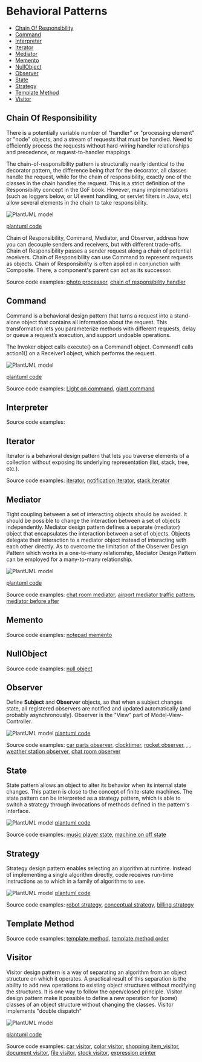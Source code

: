 # Behavioral Patterns
- [Chain Of Responsibility](#chain-of-responsibility)
- [Command](#command)
- [Interpreter](#interpreter)
- [Iterator](#iterator)
- [Mediator](#mediator)
- [Memento](#memento)
- [NullObject](#nullobject)
- [Observer](#observer)
- [State](#state)
- [Strategy](#strategy)
- [Template Method](#template-method)
- [Visitor](#visitor)

## Chain Of Responsibility
There is a potentially variable number of "handler" or "processing element" or "node" objects, and a stream of requests that must be handled. Need to efficiently process the requests without hard-wiring handler relationships and precedence, or request-to-handler mappings.

The chain-of-responsibility pattern is structurally nearly identical to the decorator pattern, the difference being that for the decorator, all classes handle the request, while for the chain of responsibility, exactly one of the classes in the chain handles the request. This is a strict definition of the Responsibility concept in the GoF book. However, many implementations (such as loggers below, or UI event handling, or servlet filters in Java, etc) allow several elements in the chain to take responsibility.

![PlantUML model](diagrams/chain_of_responsibility.svg)

[plantuml code](diagrams/chain_of_responsibility.puml)

Chain of Responsibility, Command, Mediator, and Observer, address how you can decouple senders and receivers, but with different trade-offs. Chain of Responsibility passes a sender request along a chain of potential receivers.
Chain of Responsibility can use Command to represent requests as objects.
Chain of Responsibility is often applied in conjunction with Composite. There, a component's parent can act as its successor.

Source code examples: 
[photo processor](ChainOfResponsibility/photo_processor.cpp), [chain of responsibility handler](ChainOfResponsibility/chain_of_responsibility_handler.cpp)



## Command
Command is a behavioral design pattern that turns a request into a stand-alone object that contains all information about the request. This transformation lets you parameterize methods with different requests, delay or queue a request’s execution, and support undoable operations.

The Invoker object calls execute() on a Command1 object. Command1 calls action1() on a Receiver1 object, which performs the request.

![PlantUML model](diagrams/command.svg)

[plantuml code](diagrams/command.puml)

Source code examples:
[Light on command](Command/LightOnCommand.cpp), [giant command](Command/giant_command.cpp)



## Interpreter

Source code examples:
## Iterator
Iterator is a behavioral design pattern that lets you traverse elements of a collection without exposing its underlying representation (list, stack, tree, etc.).


Source code examples:
[iterator](Iterator/iterator.cpp), [notification iterator](Iterator/notification_iterator.cpp), [stack iterator](Iterator/stack_iterator.cpp)

## Mediator
Tight coupling between a set of interacting objects should be avoided. It should be possible to change the interaction between a set of objects independently. Mediator design pattern defines a separate (mediator) object that encapsulates the interaction between a set of objects.
Objects delegate their interaction to a mediator object instead of interacting with each other directly.
As to overcome the limitation of the Observer Design Pattern which works in a one-to-many relationship, Mediator Design Pattern can be employed for a many-to-many relationship.


![PlantUML model](diagrams/chat_mediator.svg)

[plantuml code](diagrams/chat_mediator.puml)


Source code examples:
[chat room mediator](Mediator/chat_room_mediator.cpp), [airport mediator traffic pattern](Mediator/airport_mediator_traffic_pattern.cpp), [mediator before after](Mediator/mediator_before_after.cpp)




## Memento
Source code examples:
[notepad memento](Memento/notepad_memento.cpp)

## NullObject

Source code examples:
[null object](NullObject/null_object.cpp)

## Observer
Define **Subject** and **Observer** objects, so that when a subject changes state, all registered observers are notified and updated automatically
 (and probably asynchronously). Observer is the "View" part of Model-View-Controller.

![PlantUML model](diagrams/diagrams/observer.svg)
[plantuml code](diagrams/observer.puml)

Source code examples:
[car parts observer](Observer/car_observer.cpp), [clocktimer](Observer/clocktimer.cpp), [rocket observer](Observer/rocket_observer.cpp), [](), [](), [weather station observer](Observer/weather_station_observer.cpp), [chat room observer](Observer/chat_room_observer.cpp)

## State

State pattern allows an object to alter its behavior when its internal state changes. This pattern is close to the concept of finite-state machines.
The state pattern can be interpreted as a strategy pattern, which is able to switch a strategy through invocations of methods defined in the
 pattern's interface.

![PlantUML model](diagrams/diagrams/music_player_state.svg)
[plantuml code](diagrams/music_player_state.puml)

Source code examples:
[music player state](State/music_player_state.cpp), [machine on off state](State/machine_on_off_state.cpp) 



## Strategy

Strategy design pattern enables selecting an algorithm at runtime. Instead of implementing a single algorithm directly, code receives 
run-time instructions as to which in a family of algorithms to use.


![PlantUML model](diagrams/diagrams/conceptual_strategy.svg)
[plantuml code](diagrams/conceptual_strategy.puml)


Source code examples:
[robot strategy](Strategy/robot.cpp), [conceptual strategy](Strategy/conceptual_strategy.cpp), [billing strategy](Strategy/billing_strategy.cpp)


## Template Method

Source code examples:
[template method](TemplateMethod/template_method.cpp), [template method order](TemplateMethod/template_method_order.cpp)



## Visitor
Visitor design pattern is a way of separating an algorithm from an object structure on which it operates. A practical result of this separation
 is the ability to add new operations to existing object structures without modifying the structures. 
It is one way to follow the open/closed principle.
Visitor design pattern make it possible to define a new operation for (some) classes of an object structure without changing the classes.
Visitor implements "double dispatch"


![PlantUML model](diagrams/car_visitor.svg)

[plantuml code](diagrams/car_visitor.puml)

Source code examples: [car visitor](Visitor/car_visitor.cpp), [color visitor](Visitor/color_visitor.cpp), [shopping item_visitor](Visitor/shopping_item_visitor.cpp), [document visitor](Visitor/document_visitor.cpp), [file visitor](Visitor/file_visitor.cpp), [stock visitor](Visitor/stock_visitor.cpp), [expression printer](Visitor/expression_printer.cpp)
